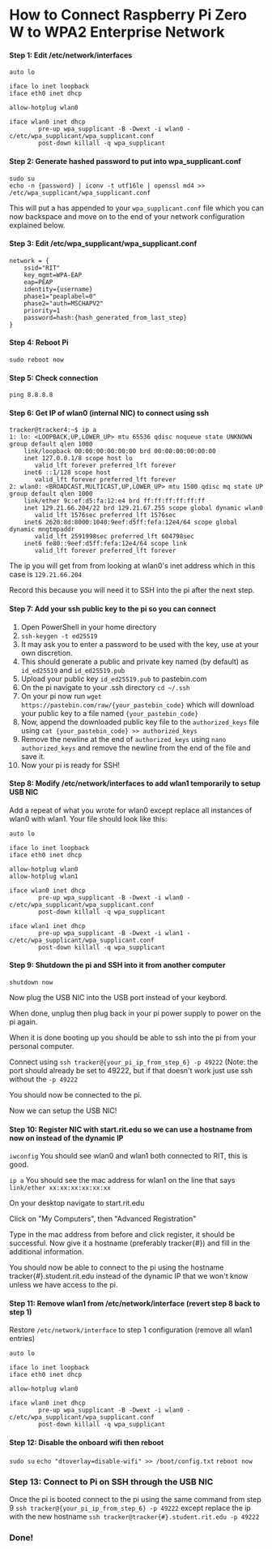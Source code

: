 # How to Connect Raspberry Pi Zero W to WPA2 Enterprise Network
#### Step 1: Edit /etc/network/interfaces
```
auto lo

iface lo inet loopback
iface eth0 inet dhcp

allow-hotplug wlan0

iface wlan0 inet dhcp
        pre-up wpa_supplicant -B -Dwext -i wlan0 -c/etc/wpa_supplicant/wpa_supplicant.conf
        post-down killall -q wpa_supplicant
```

#### Step 2: Generate hashed password to put into wpa_supplicant.conf
```
sudo su
echo -n {password} | iconv -t utf16le | openssl md4 >> /etc/wpa_supplicant/wpa_supplicant.conf
```
This will put a has appended to your ```wpa_supplicant.conf``` file which you can now backspace and move on to the end of your network configuration explained below.

#### Step 3: Edit /etc/wpa_supplicant/wpa_supplicant.conf
```
network = {
	ssid="RIT"
	key_mgmt=WPA-EAP
	eap=PEAP
	identity={username}
	phase1="peaplabel=0"
	phase2="auth=MSCHAPV2"
	priority=1
	password=hash:{hash_generated_from_last_step}
}
```

#### Step 4: Reboot Pi
```sudo reboot now```

#### Step 5: Check connection
```ping 8.8.8.8```

#### Step 6: Get IP of wlan0 (internal NIC) to connect using ssh
```
tracker@tracker4:~$ ip a
1: lo: <LOOPBACK,UP,LOWER_UP> mtu 65536 qdisc noqueue state UNKNOWN group default qlen 1000
    link/loopback 00:00:00:00:00:00 brd 00:00:00:00:00:00
    inet 127.0.0.1/8 scope host lo
       valid_lft forever preferred_lft forever
    inet6 ::1/128 scope host
       valid_lft forever preferred_lft forever
2: wlan0: <BROADCAST,MULTICAST,UP,LOWER_UP> mtu 1500 qdisc mq state UP group default qlen 1000
    link/ether 9c:ef:d5:fa:12:e4 brd ff:ff:ff:ff:ff:ff
    inet 129.21.66.204/22 brd 129.21.67.255 scope global dynamic wlan0
       valid_lft 1576sec preferred_lft 1576sec
    inet6 2620:8d:8000:1040:9eef:d5ff:fefa:12e4/64 scope global dynamic mngtmpaddr
       valid_lft 2591998sec preferred_lft 604798sec
    inet6 fe80::9eef:d5ff:fefa:12e4/64 scope link
       valid_lft forever preferred_lft forever
```

The ip you will get from from looking at wlan0's inet address which in this case is ```129.21.66.204```

Record this because you will need it to SSH into the pi after the next step.

#### Step 7: Add your ssh public key to the pi so you can connect
1. Open PowerShell in your home directory
2. ```ssh-keygen -t ed25519```
3. It may ask you to enter a password to be used with the key, use at your own discretion.
3. This should generate a public and private key named (by default) as ```id_ed25519``` and ```id_ed25519.pub```
4. Upload your public key ```id_ed25519.pub``` to pastebin.com
5. On the pi navigate to your .ssh directory ```cd ~/.ssh```
6. On your pi now run ```wget https://pastebin.com/raw/{your_pastebin_code}``` which will download your public key to a file named ```{your_pastebin_code}```
7. Now, append the downloaded public key file to the ```authorized_keys``` file using ```cat {your_pastebin_code} >> authorized_keys```
8. Remove the newline at the end of ```authorized_keys``` using ```nano authorized_keys``` and remove the newline from the end of the file and save it.
9. Now your pi is ready for SSH!

#### Step 8: Modify /etc/network/interfaces to add wlan1 temporarily to setup USB NIC
Add a repeat of what you wrote for wlan0 except replace all instances of wlan0 with wlan1.
Your file should look like this:
```
auto lo

iface lo inet loopback
iface eth0 inet dhcp

allow-hotplug wlan0
allow-hotplug wlan1

iface wlan0 inet dhcp
        pre-up wpa_supplicant -B -Dwext -i wlan0 -c/etc/wpa_supplicant/wpa_supplicant.conf
        post-down killall -q wpa_supplicant
	
iface wlan1 inet dhcp
        pre-up wpa_supplicant -B -Dwext -i wlan1 -c/etc/wpa_supplicant/wpa_supplicant.conf
        post-down killall -q wpa_supplicant
```


#### Step 9: Shutdown the pi and SSH into it from another computer
```shutdown now```

Now plug the USB NIC into the USB port instead of your keybord.

When done, unplug then plug back in your pi power supply to power on the pi again.

When it is done booting up you should be able to ssh into the pi from your personal computer.

Connect using ```ssh tracker@{your_pi_ip_from_step_6} -p 49222``` (Note: the port should already be set to 49222, but if that doesn't work just use ssh without the ```-p 49222```

You should now be connected to the pi.

Now we can setup the USB NIC!

#### Step 10: Register NIC with start.rit.edu so we can use a hostname from now on instead of the dynamic IP
```iwconfig```
You should see wlan0 and wlan1 both connected to RIT, this is good.

```ip a```
You should see the mac address for wlan1 on the line that says ```link/ether xx:xx:xx:xx:xx:xx```

On your desktop navigate to start.rit.edu

Click on "My Computers", then "Advanced Registration"

Type in the mac address from before and click register, it should be successful. Now give it a hostname (preferably tracker{#}) and fill in the additional information.

You should now be able to connect to the pi using the hostname tracker{#}.student.rit.edu instead of the dynamic IP that we won't know unless we have access to the pi.

#### Step 11: Remove wlan1 from /etc/network/interface (revert step 8 back to step 1)
Restore ```/etc/network/interface``` to step 1 configuration (remove all wlan1 entries)
```
auto lo

iface lo inet loopback
iface eth0 inet dhcp

allow-hotplug wlan0

iface wlan0 inet dhcp
        pre-up wpa_supplicant -B -Dwext -i wlan0 -c/etc/wpa_supplicant/wpa_supplicant.conf
        post-down killall -q wpa_supplicant
```



#### Step 12: Disable the onboard wifi then reboot
```sudo su```
```echo "dtoverlay=disable-wifi" >> /boot/config.txt```
```reboot now```

### Step 13: Connect to Pi on SSH through the USB NIC
Once the pi is booted connect to the pi using the same command from step 9 ```ssh tracker@{your_pi_ip_from_step_6} -p 49222``` except replace the ip with the new hostname ```ssh tracker@tracker{#}.student.rit.edu -p 49222```

### Done!



